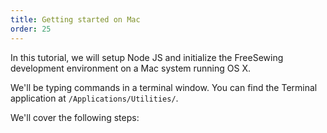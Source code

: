 ```yaml
---
title: Getting started on Mac
order: 25
---
```


In this tutorial, we will setup Node JS and initialize the FreeSewing
development environment on a Mac system running OS X.

<Tip>

We'll be typing commands in a terminal window. You can find the Terminal
application at `/Applications/Utilities/`.

</Tip>

We'll cover the following steps:

<ReadMore list />
